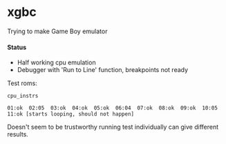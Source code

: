 # xgbc

Trying to make Game Boy emulator

#### Status
* Half working cpu emulation
* Debugger with 'Run to Line' function, breakpoints not ready

Test roms:
```
cpu_instrs

01:ok  02:05  03:ok  04:ok  05:ok  06:04  07:ok  08:ok  09:ok  10:05  11:ok [starts looping, should not happen]
```
Doesn't seem to be trustworthy running test individually can give different results.
